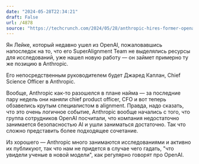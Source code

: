 ```yaml
---
date: "2024-05-28T22:34:21"
draft: False
url: /4878
source: "https://techcrunch.com/2024/05/28/anthropic-hires-former-openai-safety-lead-to-head-up-new-team/"
---
```


Ян Лейке, который недавно ушел из OpenAI, пожаловавшись напоследок на то, что его SuperAlignment Team не выделялись ресурсы для исследований, уже нашел новую работу — он займет примерно ту же позицию в Anthropic.

Его непосредственным руководителем будет Джаред Каплан, Chief Science Officer в Anthropic. 

Вообще, Anthropic как-то разошелся в плане найма — за последние пару недель они наняли chief product officer, CFO и вот теперь обзавелись крутым специалистом в alignment. Правда, надо сказать, что это очень логичное событие, Anthropic вообще начались с того, что группа сотрудников OpenAI посчитали, что компания недостаточно занимается безопасностью AI и ушли заниматься достаточно. Так что сложно представить более подходящее сочетание.

Из хорошего — Anthropic много занимаются исследованиями и активно их публикуют, так что нам не придется в случае чего гадать, "что увидели ученые в новой модели", как регулярно говорят про OpenAI.
